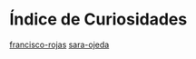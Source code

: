 # Índice de Curiosidades

[francisco-rojas](curiosidades/pepito.md)
[sara-ojeda](curiosidades/sara-ojeda.md)